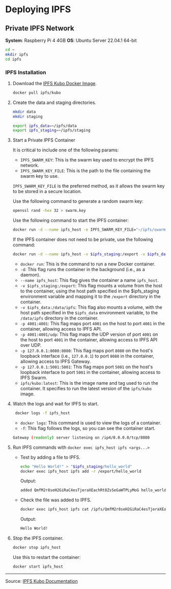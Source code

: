 # Deploying IPFS

## Private IPFS Network

**System**: Raspberry Pi 4 4GB
**OS**: Ubuntu Server 22.04.1 64-bit

```bash
cd ~
mkdir ipfs
cd ipfs
```

### IPFS Installation

1. Download the [IPFS Kubo Docker Image](https://hub.docker.com/r/ipfs/kubo/).

   ```bash
   docker pull ipfs/kubo
   ```

2. Create the data and staging directories.

   ```bash
   mkdir data
   mkdir staging
   ```

   ```bash
   export ipfs_data=~/ipfs/data
   export ipfs_staging=~/ipfs/staging
   ```

3. Start a Private IPFS Container

   It is critical to include one of the following params:

   - `IPFS_SWARM_KEY`: This is the swarm key used to encrypt the IPFS network.
   - `IPFS_SWARM_KEY_FILE`: This is the path to the file containing the swarm key to use.

   `IPFS_SWARM_KEY_FILE` is the preferred method, as it allows the swarm key to be stored in a secure location.

   Use the following command to generate a random swarm key:

   ```bash
   openssl rand -hex 32 > swarm.key
   ```

   Use the following command to start the IPFS container:

   ```bash
   docker run -d --name ipfs_host -e IPFS_SWARM_KEY_FILE="~/ipfs/swarm.key" -v $ipfs_staging:/export -v $ipfs_data:/data/ipfs -p 4001:4001 -p 4001:4001/udp -p 127.0.0.1:8080:8080 -p 127.0.0.1:5001:5001 ipfs/kubo:latest
   ```

   If the IPFS container does not need to be private, use the following command:

   ```bash
   docker run -d --name ipfs_host -v $ipfs_staging:/export -v $ipfs_data:/data/ipfs -p 4001:4001 -p 4001:4001/udp -p 127.0.0.1:8080:8080 -p 127.0.0.1:5001:5001 ipfs/kubo:latest
   ```

   - `docker run`: This is the command to run a new Docker container.
   - `-d`: This flag runs the container in the background (i.e., as a daemon).
   - `--name ipfs_host`: This flag gives the container a name `ipfs_host`.
   - `-v $ipfs_staging:/export`: This flag mounts a volume from the host to the container, using the host path specified in the $ipfs_staging environment variable and mapping it to the `/export` directory in the container.
   - `-v $ipfs_data:/data/ipfs`: This flag also mounts a volume, with the host path specified in the `$ipfs_data` environment variable, to the `/data/ipfs` directory in the container.
   - `-p 4001:4001`: This flag maps port `4001` on the host to port `4001` in the container, allowing access to IPFS API.
   - `-p 4001:4001/udp`: This flag maps the UDP version of port `4001` on the host to port `4001` in the container, allowing access to IPFS API over UDP.
   - `-p 127.0.0.1:8080:8080`: This flag maps port `8080` on the host's loopback interface (i.e., `127.0.0.1`) to port `8080` in the container, allowing access to IPFS Gateway.
   - `-p 127.0.0.1:5001:5001`: This flag maps port `5001` on the host's loopback interface to port `5001` in the container, allowing access to IPFS Swarm.
   - `ipfs/kubo:latest`: This is the image name and tag used to run the container. It specifies to run the latest version of the `ipfs/kubo` image.

4. Watch the logs and wait for IPFS to start.

   ```bash
    docker logs -f ipfs_host
   ```

   - `docker logs`: This command is used to view the logs of a container.
   - `-f`: This flag follows the logs, so you can see the container start.

   ```bash
   Gateway (readonly) server listening on /ip4/0.0.0.0/tcp/8080
   ```

5. Run IPFS commands with `docker exec ipfs_host ipfs <args...>`

   - Test by adding a file to IPFS.

     ```bash
     echo "Hello World!" > "$ipfs_staging/hello_world"
     docker exec ipfs_host ipfs add -r /export/hello_world
     ```

     Output:

     ```bash
     added QmfM2r8seH2GiRaC4esTjeraXEachRt8ZsSeGaWTPLyMoG hello_world
     ```

   - Check the file was added to IPFS.

     ```bash
     docker exec ipfs_host ipfs cat /ipfs/QmfM2r8seH2GiRaC4esTjeraXEachRt8ZsSeGaWTPLyMoG
     ```

     Output:

     ```bash
     Hello World!
     ```

6. Stop the IPFS container.

   ```bash
   docker stop ipfs_host
   ```

   Use this to restart the container:

   ```bash
   docker start ipfs_host
   ```

---

Source: [IPFS Kubo Documentation](https://docs.ipfs.tech/install/run-ipfs-inside-docker/)
